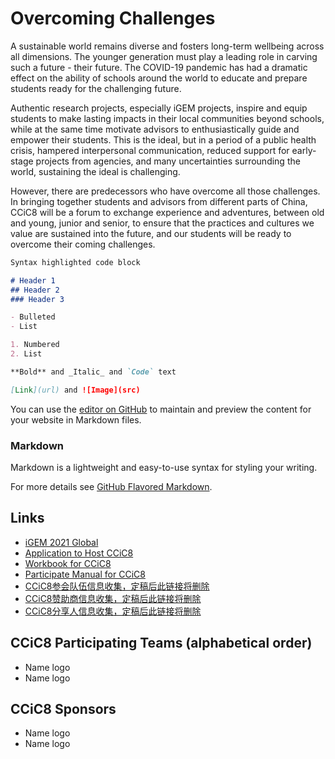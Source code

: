 # Overcoming Challenges

A sustainable world remains diverse and fosters long-term wellbeing across all dimensions. The younger generation must play a leading role in carving such a future - their future. The COVID-19 pandemic has had a dramatic effect on the ability of schools around the world to educate and prepare students ready for the challenging future.

Authentic research projects, especially iGEM projects, inspire and equip students to make lasting impacts in their local communities beyond schools, while at the same time motivate advisors to enthusiastically guide and empower their students. This is the ideal, but in a period of a public health crisis, hampered interpersonal communication, reduced support for early-stage projects from agencies, and many uncertainties surrounding the world, sustaining the ideal is challenging.
 
However, there are predecessors who have overcome all those challenges. In bringing together students and advisors from different parts of China, CCiC8 will be a forum to exchange experience and adventures, between old and young, junior and senior, to ensure that the practices and cultures we value are sustained into the future, and our students will be ready to overcome their coming challenges.

```markdown
Syntax highlighted code block

# Header 1
## Header 2
### Header 3

- Bulleted
- List

1. Numbered
2. List

**Bold** and _Italic_ and `Code` text

[Link](url) and ![Image](src)
```

You can use the [editor on GitHub](https://github.com/coronin/ccic2021/edit/gh-pages/index.md) to maintain and preview the content for your website in Markdown files.

### Markdown

Markdown is a lightweight and easy-to-use syntax for styling your writing.

For more details see [GitHub Flavored Markdown](https://guides.github.com/features/mastering-markdown/).

## Links
- [iGEM 2021 Global](igem2021global.slack.com)
- [Application to Host CCiC8](https://shimo.im/docs/osqPvsJl3IcnSFlF/)
- [Workbook for CCiC8](https://shimo.im/docs/r2SSnM80etAyLTP1/)
- [Participate Manual for CCiC8](https://a.b.c)
- [CCiC8参会队伍信息收集，定稿后此链接将删除](https://a.b.c)
- [CCiC8赞助商信息收集，定稿后此链接将删除](https://a.b.c)
- [CCiC8分享人信息收集，定稿后此链接将删除](https://a.b.c)

## CCiC8 Participating Teams (alphabetical order)
- Name logo
- Name logo

## CCiC8 Sponsors
- Name logo
- Name logo
